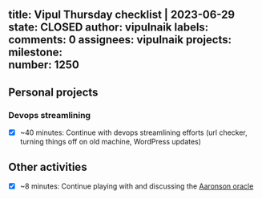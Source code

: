 title:	Vipul Thursday checklist | 2023-06-29
state:	CLOSED
author:	vipulnaik
labels:	
comments:	0
assignees:	vipulnaik
projects:	
milestone:	
number:	1250
--
## Personal projects

### Devops streamlining

- [x] ~40 minutes: Continue with devops streamlining efforts (url checker, turning things off on old machine, WordPress updates)

## Other activities

- [x] ~8 minutes: Continue playing with and discussing the [Aaronson oracle](https://people.ischool.berkeley.edu/~nick/aaronson-oracle/)
